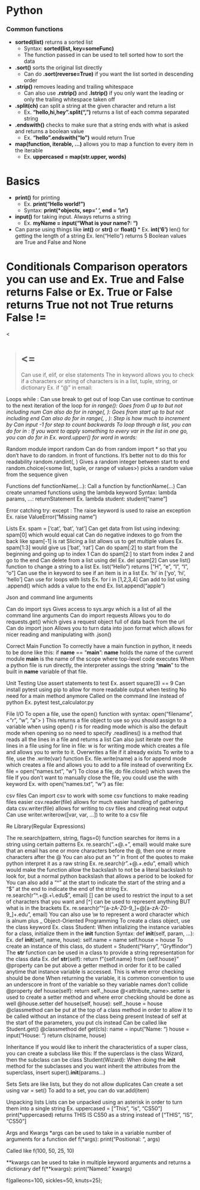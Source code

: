 # Python

### Common functions

- **sorted(list)** returns a sorted list
  - Syntax: **sorted(list, key=someFunc)**
  - The function passed in can be used to tell sorted how to sort the data
- **.sort()** sorts the original list directly
  - Can do **.sort(reverse=True)** if you want the list sorted in descending order
- **.strip()** removes leading and trailing whitespace
  - Can also use **.rstrip()** and **.lstrip()** if you only want the leading or only the trailing whitespace taken off
- **.split(ch)** can split a string at the given character and return a list
  - Ex. **“hello,hi,hey”.split(“,”)** returns a list of each comma separated string
- **.endswith(<some str or ch>)** checks to make sure that a string ends with what is asked and returns a boolean value
  - Ex. **“hello”.endswith(“lo”)** would return True
- **map(function, iterable, …)** allows you to map a function to every item in the iterable
  - Ex. **uppercased = map(str.upper, words)**

# Basics

- **print()** for printing
  - Ex. **print(“Hello world!”)**
  - Syntax: **print(\*objects, sep=’ ‘, end = ‘\n’)**
- **input()** for taking input. Always returns a string
  - Ex. **myName = input(“What is your name?: “)**
- Can parse using things like **int()** or **str()** or **float()** \* Ex. **int(‘6’)**
  len() for getting the length of a string
  Ex. len(“Hello”) returns 5
  Boolean values are True and False and None

Conditionals
Comparison operators you can use
and
Ex. True and False returns False
or
Ex. True or False returns True
not
not True returns False
!=
==
<

> # <=
>
> Can use if, elif, or else statements
> The in keyword allows you to check if a characters or string of characters is in a list, tuple, string, or dictionary
> Ex. if “@” in email:

Loops
while <condition>:
Can use break to get out of loop
Can use continue to continue to the next iteration of the loop
for <var> in range(<num>):
Goes from 0 up to but not including num
Can also do for <var> in range(<start>, <end>):
Goes from start up to but not including end
Can also do for <var> in range(<start>, <end>, <step>):
Step is how much to increment by
Can input -1 for step to count backwards
To loop through a list, you can do for <var> in <some list>:
If you want to apply something to every var in the list in one go, you can do <function> for <var> in <some list>
Ex. word.upper() for word in words:

Random module
import random
Can do from random import \* so that you don’t have to do random. in front of functions. It’s better not to do this for readability
random.randint(<start>, <end>)
Gives a random integer between start to end
random.choice(<some list, tuple, or range of values>) picks a random value from the sequence given

Functions
def functionName(<parameters>...):
Call a function by functionName(<arguments>...)
Can create unnamed functions using the lambda keyword
Syntax: lambda params, …: returnStatement
Ex. lambda student: student[“name”]

Error catching
try:
except <ErrorName>:
The raise keyword is used to raise an exception
Ex. raise ValueError(“Missing name”)

Lists
Ex. spam = [‘cat’, ‘bat’, ‘rat’]
Can get data from list using indexing: spam[0] which would equal cat
Can do negative indexes to go from the back like spam[-1] is rat
Slicing a list allows us to get multiple values
Ex. spam[1:3] would give us [‘bat’, ‘rat’]
Can do spam[:2] to start from the beginning and going up to index 1
Can do spam[2:] to start from index 2 and go to the end
Can delete from a list using del
Ex. del spam[2]
Can use list() function to change a string to a list
Ex. list(“Hello”) returns [“H”, “e”, “l”, “l”, “o”]
Can use the in keyword to see if an item is in a list
Ex. ‘hi’ in [‘yo’, ‘hi’, ‘hello’]
Can use for loops with lists
Ex. for i in [1,2,3,4]
Can add to list using .append() which adds a value to the end
Ex. list.append(“apple”)

Json and command line arguments

Can do import sys
Gives access to sys.argv which is a list of all the command line arguments
Can do import requests
Allows you to do requests.get(<some url>) which gives a request object full of data back from the url
Can do import json
Allows you to turn data into json format which allows for nicer reading and manipulating with .json()

Correct Main Function
To correctly have a main function in python, it needs to be done like this:
if **name** == “**main**”:
**name** holds the name of the current module
**main** is the name of the scope where top-level code executes
When a python file is run directly, the interpreter assings the string “**main**” to the built in **name** variable of that file.

Unit Testing
Use assert statements to test
Ex. assert square(3) == 9
Can install pytest using pip to allow for more readable output when testing
No need for a main method anymore
Called on the command line instead of python
Ex. pytest test_calculator.py

File I/O
To open a file, use the open() function with syntax: open(“filename”, <“r”, “w”, “a”> )
This returns a file object to use so you should assign to a variable when using open()
r is for reading mode which is also the default mode when opening so no need to specify
.readlines() is a method that reads all the lines in a file and returns a list
Can also just iterate over the lines in a file using for line in file:
w is for writing mode which creates a file and allows you to write to it. Overwrites a file if it already exists
To write to a file, use the .write(var) function
Ex. file.write(name)
a is for append mode which creates a file and allows you to add to a file instead of overwriting
Ex. file = open(“names.txt”, “w”)
To close a file, do file.close() which saves the file
If you don’t want to manually close the file, you could use the with keyword
Ex. with open(“names.txt”, “w”) as file:

csv files
Can import csv to work with some csv functions to make reading files easier
csv.reader(file) allows for much easier handling of gathering data
csv.writer(file) allows for writing to csv files and creating neat output
Can use writer.writerow([var, var, …]) to write to a csv file

Re Library(Regular Expressions)

The re.search(pattern, string, flags=0) function searches for items in a string using certain patterns
Ex. re.search(“.+@.+”, email) would make sure that an email has one or more characters before the @, then one or more characters after the @
You can also put an “r” in front of the quotes to make python interpret it as a raw string
Ex. re.search(r”.+@.+\.edu”, email) which would make the function allow the backslash to not be a literal backslash to look for, but a normal python backslash that allows a period to be looked for
You can also add a “^” at the start to indicate the start of the string and a “$” at the end to indicate the end of the string
Ex. re.search(r”^.+@.+\.edu$”, email)
[] can be used to restrict the input to a set of characters that you want and [^] can be used to represent anything BUT what is in the brackets
Ex. re.search(r”^[a-zA-Z0-9_]+@[a-zA-Z0-9_]+\.edu”, email)
You can also use \w to represent a word character which is alnum plus \_
Object-Oriented Programming
To create a class object, use the class keyword
Ex. class Student:
When initializing the instance variables for a class, initialize them in the **init** function
Syntax: def **init**(self, param, …):
Ex. def **init**(self, name, house):
self.name = name
self.house = house
To create an instance of this class, do student = Student(“Harry”, “Gryffindor”)
The **str** function can be used in a class to provide a string representation for the class data
Ex. def **str**(self):
return f”{self.name} from {self.house}”
@property can be put above a getter method in order for it to be called anytime that instance variable is accessed. This is where error checking should be done
When returning the variable, it is common convention to use an underscore in front of the variable so they variable names don’t collide
@property
def house(self):
return self.\_house
@<attribute_name>.setter is used to create a setter method and where error checking should be done as well
@house.setter
def house(self, house):
self.\_house = house
@classmethod can be put at the top of a class method in order to allow it to be called without an instance of the class being present
Instead of self at the start of the parameters, you put cls instead
Can be called like Student.get()
@classmethod
def get(cls):
name = input(“Name: “)
house = input(“House: “)
return cls(name, house)

Inheritance
If you would like to inherit the characteristics of a super class, you can create a subclass like this:
If the superclass is the class Wizard, then the subclass can be class Student(Wizard):
When doing the **init** method for the subclasses and you want inherit the attributes from the superclass, insert super().**init**(params…)

Sets
Sets are like lists, but they do not allow duplicates
Can create a set using var = set()
To add to a set, you can do var.add(item)

Unpacking lists
Lists can be unpacked using an asterisk in order to turn them into a single string
Ex. uppercased = [“This”, “is”, “CS50”]
print(\*uppercased) returns THIS IS CS50 as a string instead of [“THIS”, “IS”, “CS50”]

Args and Kwargs
*args can be used to take in a variable number of arguments for a function
def f(*args):
print(“Positional: “, args)

Called like f(100, 50, 25, 10)

**kwargs can be used to take in multiple keyword arguments and returns a dictionary
def f(**kwargs):
print(“Named:” kwargs)

f(galleons=100, sickles=50, knuts=25);
